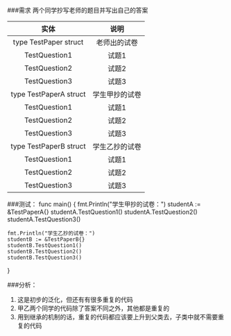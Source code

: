 ###需求
两个同学抄写老师的题目并写出自己的答案

实体 | 说明
:---: | :---:
type TestPaper struct | 老师出的试卷
TestQuestion1 | 试题1
TestQuestion2 | 试题2
TestQuestion3 | 试题3
type TestPaperA struct | 学生甲抄的试卷
TestQuestion1 | 试题1
TestQuestion2 | 试题2
TestQuestion3 | 试题3
type TestPaperB struct | 学生乙抄的试卷
TestQuestion1 | 试题1
TestQuestion2 | 试题2
TestQuestion3 | 试题3

###测试：
    func main()  {
	fmt.Println("学生甲抄的试卷：")
	studentA := &TestPaperA{}
	studentA.TestQuestion1()
	studentA.TestQuestion2()
	studentA.TestQuestion3()

	fmt.Println("学生乙抄的试卷：")
	studentB := &TestPaperB{}
	studentB.TestQuestion1()
	studentB.TestQuestion2()
	studentB.TestQuestion3()

}

###分析：
1. 这是初步的泛化，但还有有很多重复的代码
2. 甲乙两个同学的代码除了答案不同之外，其他都是重复的
3. 用到继承的机制的话，重复的代码都应该要上升到父类去，子类中就不需要重复的代码